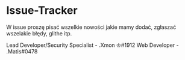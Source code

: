 # Issue-Tracker

W issue proszę pisać wszelkie nowości jakie mamy dodać, zgłaszać wszelakie błędy, glithe itp. 

Lead Developer/Security Specialist - .Xmon ♔#1912
Web Developer - .Matis#0478
